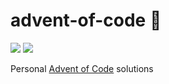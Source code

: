 # advent-of-code 🦌

![](https://img.shields.io/badge/stars%20⭐-12-yellow)
![](https://img.shields.io/badge/days%20completed-6-red)

Personal [Advent of Code](https://adventofcode.com/) solutions
